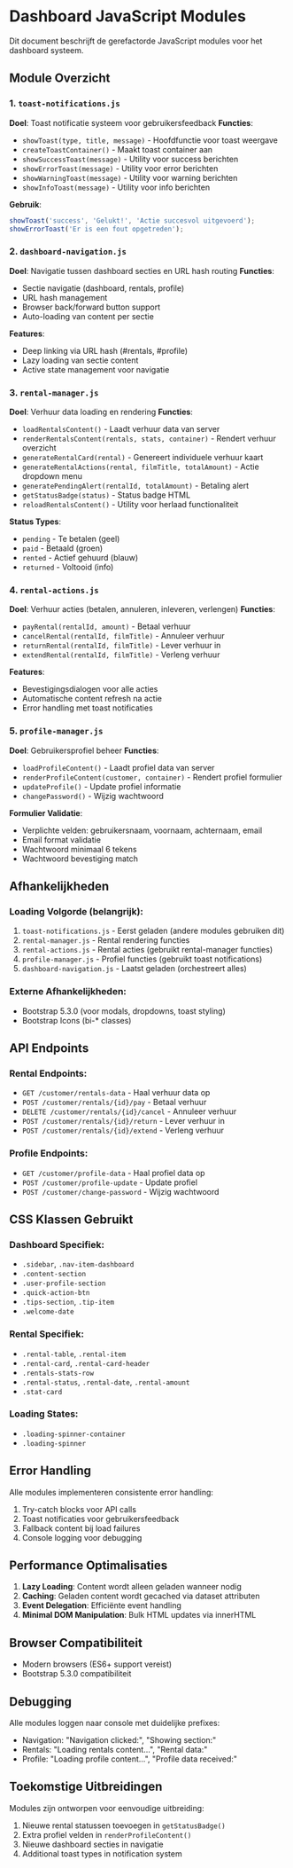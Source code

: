 # Dashboard JavaScript Modules

Dit document beschrijft de gerefactorde JavaScript modules voor het dashboard systeem.

## Module Overzicht

### 1. `toast-notifications.js`
**Doel**: Toast notificatie systeem voor gebruikersfeedback
**Functies**:
- `showToast(type, title, message)` - Hoofdfunctie voor toast weergave
- `createToastContainer()` - Maakt toast container aan
- `showSuccessToast(message)` - Utility voor success berichten
- `showErrorToast(message)` - Utility voor error berichten
- `showWarningToast(message)` - Utility voor warning berichten
- `showInfoToast(message)` - Utility voor info berichten

**Gebruik**:
```javascript
showToast('success', 'Gelukt!', 'Actie succesvol uitgevoerd');
showErrorToast('Er is een fout opgetreden');
```

### 2. `dashboard-navigation.js`
**Doel**: Navigatie tussen dashboard secties en URL hash routing
**Functies**:
- Sectie navigatie (dashboard, rentals, profile)
- URL hash management
- Browser back/forward button support
- Auto-loading van content per sectie

**Features**:
- Deep linking via URL hash (#rentals, #profile)
- Lazy loading van sectie content
- Active state management voor navigatie

### 3. `rental-manager.js`
**Doel**: Verhuur data loading en rendering
**Functies**:
- `loadRentalsContent()` - Laadt verhuur data van server
- `renderRentalsContent(rentals, stats, container)` - Rendert verhuur overzicht
- `generateRentalCard(rental)` - Genereert individuele verhuur kaart
- `generateRentalActions(rental, filmTitle, totalAmount)` - Actie dropdown menu
- `generatePendingAlert(rentalId, totalAmount)` - Betaling alert
- `getStatusBadge(status)` - Status badge HTML
- `reloadRentalsContent()` - Utility voor herlaad functionaliteit

**Status Types**:
- `pending` - Te betalen (geel)
- `paid` - Betaald (groen)
- `rented` - Actief gehuurd (blauw)
- `returned` - Voltooid (info)

### 4. `rental-actions.js`
**Doel**: Verhuur acties (betalen, annuleren, inleveren, verlengen)
**Functies**:
- `payRental(rentalId, amount)` - Betaal verhuur
- `cancelRental(rentalId, filmTitle)` - Annuleer verhuur
- `returnRental(rentalId, filmTitle)` - Lever verhuur in
- `extendRental(rentalId, filmTitle)` - Verleng verhuur

**Features**:
- Bevestigingsdialogen voor alle acties
- Automatische content refresh na actie
- Error handling met toast notificaties

### 5. `profile-manager.js`
**Doel**: Gebruikersprofiel beheer
**Functies**:
- `loadProfileContent()` - Laadt profiel data van server
- `renderProfileContent(customer, container)` - Rendert profiel formulier
- `updateProfile()` - Update profiel informatie
- `changePassword()` - Wijzig wachtwoord

**Formulier Validatie**:
- Verplichte velden: gebruikersnaam, voornaam, achternaam, email
- Email format validatie
- Wachtwoord minimaal 6 tekens
- Wachtwoord bevestiging match

## Afhankelijkheden

### Loading Volgorde (belangrijk):
1. `toast-notifications.js` - Eerst geladen (andere modules gebruiken dit)
2. `rental-manager.js` - Rental rendering functies
3. `rental-actions.js` - Rental acties (gebruikt rental-manager functies)
4. `profile-manager.js` - Profiel functies (gebruikt toast notifications)
5. `dashboard-navigation.js` - Laatst geladen (orchestreert alles)

### Externe Afhankelijkheden:
- Bootstrap 5.3.0 (voor modals, dropdowns, toast styling)
- Bootstrap Icons (bi-* classes)

## API Endpoints

### Rental Endpoints:
- `GET /customer/rentals-data` - Haal verhuur data op
- `POST /customer/rentals/{id}/pay` - Betaal verhuur
- `DELETE /customer/rentals/{id}/cancel` - Annuleer verhuur
- `POST /customer/rentals/{id}/return` - Lever verhuur in
- `POST /customer/rentals/{id}/extend` - Verleng verhuur

### Profile Endpoints:
- `GET /customer/profile-data` - Haal profiel data op
- `POST /customer/profile-update` - Update profiel
- `POST /customer/change-password` - Wijzig wachtwoord

## CSS Klassen Gebruikt

### Dashboard Specifiek:
- `.sidebar`, `.nav-item-dashboard`
- `.content-section`
- `.user-profile-section`
- `.quick-action-btn`
- `.tips-section`, `.tip-item`
- `.welcome-date`

### Rental Specifiek:
- `.rental-table`, `.rental-item`
- `.rental-card`, `.rental-card-header`
- `.rentals-stats-row`
- `.rental-status`, `.rental-date`, `.rental-amount`
- `.stat-card`

### Loading States:
- `.loading-spinner-container`
- `.loading-spinner`

## Error Handling

Alle modules implementeren consistente error handling:
1. Try-catch blocks voor API calls
2. Toast notificaties voor gebruikersfeedback
3. Fallback content bij load failures
4. Console logging voor debugging

## Performance Optimalisaties

1. **Lazy Loading**: Content wordt alleen geladen wanneer nodig
2. **Caching**: Geladen content wordt gecached via dataset attributen
3. **Event Delegation**: Efficiënte event handling
4. **Minimal DOM Manipulation**: Bulk HTML updates via innerHTML

## Browser Compatibiliteit

- Modern browsers (ES6+ support vereist)
- Bootstrap 5.3.0 compatibiliteit

## Debugging

Alle modules loggen naar console met duidelijke prefixes:
- Navigation: "Navigation clicked:", "Showing section:"
- Rentals: "Loading rentals content...", "Rental data:"
- Profile: "Loading profile content...", "Profile data received:"

## Toekomstige Uitbreidingen

Modules zijn ontworpen voor eenvoudige uitbreiding:
1. Nieuwe rental statussen toevoegen in `getStatusBadge()`
2. Extra profiel velden in `renderProfileContent()`
3. Nieuwe dashboard secties in navigatie
4. Additional toast types in notification system
